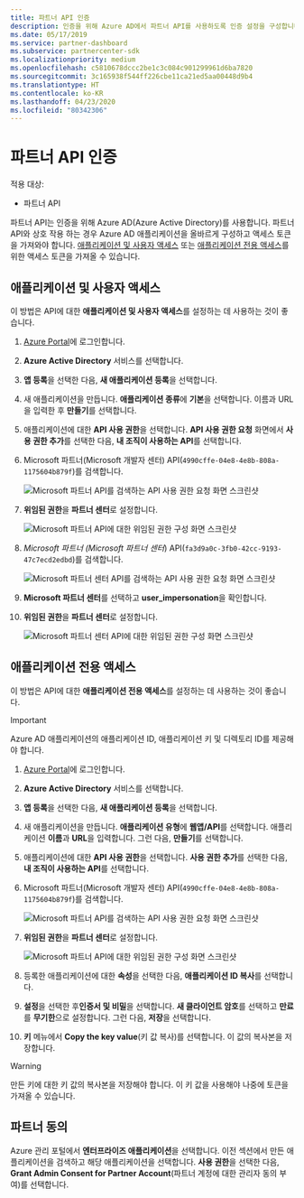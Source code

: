 ```yaml
---
title: 파트너 API 인증
description: 인증을 위해 Azure AD에서 파트너 API를 사용하도록 인증 설정을 구성합니다.
ms.date: 05/17/2019
ms.service: partner-dashboard
ms.subservice: partnercenter-sdk
ms.localizationpriority: medium
ms.openlocfilehash: c5810678dccc2be1c3c084c901299961d6ba7820
ms.sourcegitcommit: 3c165938f544ff226cbe11ca21ed5aa00448d9b4
ms.translationtype: HT
ms.contentlocale: ko-KR
ms.lasthandoff: 04/23/2020
ms.locfileid: "80342306"
---
```

# <a name="partner-api-authentication"></a>파트너 API 인증

적용 대상:

- 파트너 API

파트너 API는 인증을 위해 Azure AD(Azure Active Directory)를 사용합니다. 파트너 API와 상호 작용 하는 경우 Azure AD 애플리케이션을 올바르게 구성하고 액세스 토큰을 가져와야 합니다. [애플리케이션 및 사용자 액세스](#application-and-user-access) 또는 [애플리케이션 전용 액세스](#application-only-access)를 위한 액세스 토큰을 가져올 수 있습니다.

## <a name="application-and-user-access"></a>애플리케이션 및 사용자 액세스

이 방법은 API에 대한 **애플리케이션 및 사용자 액세스**를 설정하는 데 사용하는 것이 좋습니다.

1. [Azure Portal](https://portal.azure.com/)에 로그인합니다.
2. **Azure Active Directory** 서비스를 선택합니다.
3. **앱 등록**을 선택한 다음, **새 애플리케이션 등록**을 선택합니다.
4. 새 애플리케이션을 만듭니다. **애플리케이션 종류**에 **기본**을 선택합니다. 이름과 URL을 입력한 후 **만들기**를 선택합니다.
5. 애플리케이션에 대한 **API 사용 권한**을 선택합니다. **API 사용 권한 요청** 화면에서 **사용 권한 추가**를 선택한 다음, **내 조직이 사용하는 API**를 선택합니다.
6. Microsoft 파트너(Microsoft 개발자 센터) API(`4990cffe-04e8-4e8b-808a-1175604b879f`)를 검색합니다.  

    ![Microsoft 파트너 API를 검색하는 API 사용 권한 요청 화면 스크린샷](../images/SearchGatewayApi.png)

7. **위임된 권한**을 **파트너 센터**로 설정합니다.

    ![Microsoft 파트너 API에 대한 위임된 권한 구성 화면 스크린샷](../images/SelectUserPermission.png)
    
8. *Microsoft 파트너* *(Microsoft 파트너 센터*) API(`fa3d9a0c-3fb0-42cc-9193-47c7ecd2edbd`)를 검색합니다.

    ![Microsoft 파트너 센터 API를 검색하는 API 사용 권한 요청 화면 스크린샷](../images/SearchPCApi.png)
    
9. **Microsoft 파트너 센터**를 선택하고 **user_impersonation**을 확인합니다.

10. **위임된 권한**을 **파트너 센터**로 설정합니다.

    ![Microsoft 파트너 센터 API에 대한 위임된 권한 구성 화면 스크린샷](../images/SelectPCUserPermission.png)

## <a name="application-only-access"></a>애플리케이션 전용 액세스

이 방법은 API에 대한 **애플리케이션 전용 액세스**를 설정하는 데 사용하는 것이 좋습니다.

> [!IMPORTANT]
> Azure AD 애플리케이션의 애플리케이션 ID, 애플리케이션 키 및 디렉토리 ID를 제공해야 합니다.

1. [Azure Portal](https://portal.azure.com/)에 로그인합니다.
2. **Azure Active Directory** 서비스를 선택합니다.
3. **앱 등록**을 선택한 다음, **새 애플리케이션 등록**을 선택합니다.
4. 새 애플리케이션을 만듭니다. **애플리케이션 유형**에 **웹앱/API**를 선택합니다. 애플리케이션 **이름**과 **URL**을 입력합니다. 그런 다음, **만들기**를 선택합니다.
5. 애플리케이션에 대한 **API 사용 권한**을 선택합니다. **사용 권한 추가**를 선택한 다음, **내 조직이 사용하는 API**를 선택합니다.
6. Microsoft 파트너(Microsoft 개발자 센터) API(`4990cffe-04e8-4e8b-808a-1175604b879f`)를 검색합니다.  

    ![Microsoft 파트너 API를 검색하는 API 사용 권한 요청 화면 스크린샷](../images/SearchGatewayApi.png)

7. **위임된 권한**을 **파트너 센터**로 설정합니다.

    ![Microsoft 파트너 API에 대한 위임된 권한 구성 화면 스크린샷](../images/SelectUserPermission.png)

8. 등록한 애플리케이션에 대한 **속성**을 선택한 다음, **애플리케이션 ID 복사**를 선택합니다.
9. **설정**을 선택한 후**인증서 및 비밀**을 선택합니다. **새 클라이언트 암호**를 선택하고 **만료**를 **무기한**으로 설정합니다. 그런 다음, **저장**을 선택합니다.
10. **키** 메뉴에서 **Copy the key value**(키 값 복사)를 선택합니다. 이 값의 복사본을 저장합니다.

> [!WARNING]
> 만든 키에 대한 키 값의 복사본을 저장해야 합니다. 이 키 값을 사용해야 나중에 토큰을 가져올 수 있습니다.

## <a name="partner-consent"></a>파트너 동의

Azure 관리 포털에서 **엔터프라이즈 애플리케이션**을 선택합니다. 이전 섹션에서 만든 애플리케이션을 검색하고 해당 애플리케이션을 선택합니다. **사용 권한**을 선택한 다음, **Grant Admin Consent for Partner Account**(파트너 계정에 대한 관리자 동의 부여)를 선택합니다.
